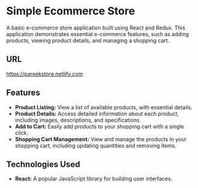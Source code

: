# Simple Ecommerce Store

A basic e-commerce store application built using React and Redux. This application demonstrates essential e-commerce features, such as adding products, viewing product details, and managing a shopping cart.

## URL

https://pareekstore.netlify.com

## Features

- **Product Listing:** View a list of available products, with essential details.
- **Product Details:** Access detailed information about each product, including images, descriptions, and specifications.
- **Add to Cart:** Easily add products to your shopping cart with a single click.
- **Shopping Cart Management:** View and manage the products in your shopping cart, including updating quantities and removing items.

## Technologies Used

- **React:** A popular JavaScript library for building user interfaces.
